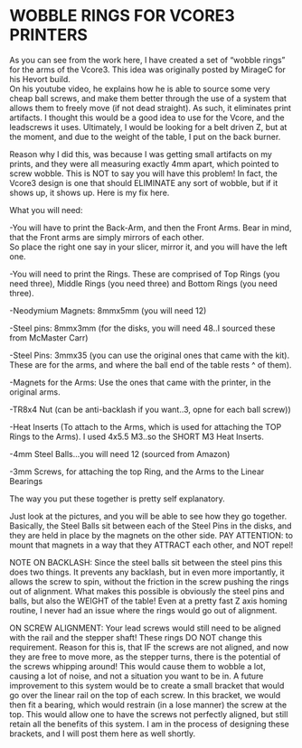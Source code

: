 # WOBBLE RINGS FOR VCORE3 PRINTERS

As you can see from the work here, I have created a set of “wobble rings” for the arms of the Vcore3.  This idea was originally posted by MirageC for his Hevort build.  
On his youtube video, he explains how he is able to source some very cheap ball screws, and make them better through the use of a system that allows them to 
freely move (if not dead straight).  As such, it eliminates print artifacts.  I thought this would be a good idea to use for the Vcore, and the leadscrews it uses. 
Ultimately, I would be looking for a belt driven Z, but at the moment, and due to the weight of the table, I put on the back burner.

Reason why I did this, was because I was getting small artifacts on my prints, and they were all measuring exactly 4mm apart, which pointed to screw wobble.
This is NOT to say you will have this problem!  In fact, the Vcore3 design is one that should ELIMINATE any sort of wobble, but if it shows up, it shows up.
Here is my fix here.

What you will need:

-You will have to print the Back-Arm, and then the Front Arms.  Bear in mind, that the Front arms are simply mirrors of each other.  
 So place the right one say in your slicer, mirror it, and you will have the left one.
 
-You will need to print the Rings.  These are comprised of Top Rings (you need three), Middle Rings (you need three) and Bottom Rings (you need three).

-Neodymium Magnets: 8mmx5mm (you will need 12)

-Steel pins: 8mmx3mm (for the disks, you will need 48..I sourced these from McMaster Carr)

-Steel Pins: 3mmx35 (you can use the original ones that came with the kit).  These are for the arms, and where the ball end of the table rests ^ of them).

-Magnets for the Arms: Use the ones that came with the printer, in the original arms.

-TR8x4 Nut (can be anti-backlash if you want..3, opne for each ball screw))

-Heat Inserts (To attach to the Arms, which is used for attaching the TOP Rings to the Arms). I used 4x5.5 M3..so the SHORT M3 Heat Inserts.

-4mm Steel Balls...you will need 12 (sourced from Amazon)

-3mm Screws, for attaching the top Ring, and the Arms to the Linear Bearings

The way you put these together is pretty self explanatory.

Just look at the pictures, and you will be able to see how they go together.  Basically, the Steel Balls sit between each of the Steel Pins in the disks, and they are held in place by the magnets on the other side.
PAY ATTENTION: to mount that magnets in a way that they ATTRACT each other, and NOT repel!

NOTE ON BACKLASH:  Since the steel balls sit between the steel pins this does two things.  It prevents any backlash, but in even more importantly, it allows the screw to spin, without the friction in the screw pushing the rings out of alignment.  What makes this possible is obviously the steel pins and balls, but also the WEIGHT of the table!  Even at a pretty fast Z axis homing routine, I never had an issue where the rings would go out of alignment.

ON SCREW ALIGNMENT:  Your lead screws would still need to be aligned with the rail and the stepper shaft!  These rings DO NOT change this requirement.  Reason for this is, that IF the screws are not aligned, and now they are free to move more, as the stepper turns, there is the potential of the screws whipping around!  This would cause them to wobble a lot, causing a lot of noise, and not a situation you want to be in.  A future improvement to this system would be to create a small bracket that would go over the linear rail on the top of each screw.  In this bracket, we would then fit a bearing, which would restrain (in a lose manner) the screw at the top.  This would allow one to have the screws not perfectly aligned, but still retain all the benefits of this system.  I am in the process of designing these brackets, and I will post them here as well shortly.
